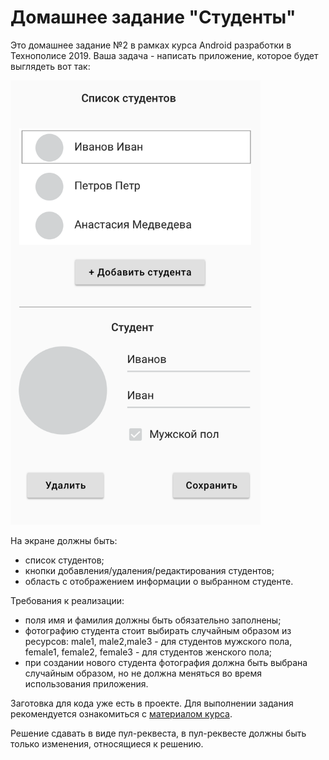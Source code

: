 # Домашнее задание "Студенты"

Это домашнее задание №2 в рамках курса Android разработки в Технополисе 2019.
Ваша задача - написать приложение, которое будет выглядеть вот так:

<img src="docs/template.png"  width="400px"/>

На экране должны быть:
- список студентов;
- кнопки добавления/удаления/редактирования студентов;
- область с отображением информации о выбранном студенте.

Требования к реализации:
- поля имя и фамилия должны быть обязательно заполнены;
- фотографию студента стоит выбирать случайным образом из ресурсов: male1, male2,male3 - для студентов мужского пола, female1, female2, female3 - для студентов женского пола;
- при создании нового студента фотография должна быть выбрана случайным образом, но не должна меняться во время использования приложения.

Заготовка для кода уже есть в проекте. Для выполнении задания рекомендуется ознакомиться с  [материалом курса](https://polis-mail-ru.github.io/2019-android/02_views_layouts_recycler/).

Решение сдавать в виде пул-реквеста, в пул-реквесте должны быть только изменения, относящиеся к решению.